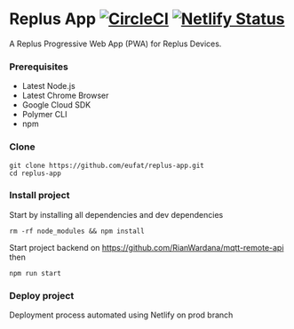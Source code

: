 # Replus App [![CircleCI](https://circleci.com/gh/eufat/replus-app.svg?style=svg&circle-token=b9e8d9011a8a2ef3f465235e9df53eea6507ca42)](https://circleci.com/gh/eufat/replus-app) [![Netlify Status](https://api.netlify.com/api/v1/badges/7972ec1e-086f-479c-b635-bc893925a6d1/deploy-status)](https://app.netlify.com/sites/replus/deploys)

A Replus Progressive Web App (PWA) for Replus Devices.

### Prerequisites

-   Latest Node.js
-   Latest Chrome Browser
-   Google Cloud SDK
-   Polymer CLI
-   npm

### Clone

```
git clone https://github.com/eufat/replus-app.git
cd replus-app
```

### Install project

Start by installing all dependencies and dev dependencies

```
rm -rf node_modules && npm install
```

Start project backend on https://github.com/RianWardana/mqtt-remote-api then

```
npm run start
```

### Deploy project

Deployment process automated using Netlify on prod branch

